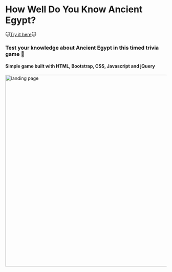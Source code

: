 # How Well Do You Know Ancient Egypt?
:cat:[Try it here](https://mamorvan.github.io/TriviaGame/index.html):cat:

### Test your knowledge about Ancient Egypt in this timed trivia game :snake:
#### Simple game built with HTML, Bootstrap, CSS, Javascript and jQuery

<img src="https://user-images.githubusercontent.com/21952950/29034720-345502a8-7b67-11e7-80e5-d442458cedab.png" width="600" alt="landing page">

